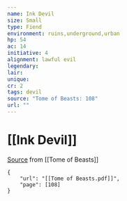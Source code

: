 ```yaml
---
name: Ink Devil
size: Small
type: Fiend
environment: ruins,underground,urban
hp: 54
ac: 14
initiative: 4
alignment: lawful evil
legendary: 
lair: 
unique: 
cr: 2
tags: devil
source: "Tome of Beasts: 108"
url: ""
---
```

# [[Ink Devil]]

[Source](zotero://open-pdf/library/items/ULEQWHJM?page=108) from [[Tome of Beasts]]

```pdf
{
	"url": "[[Tome of Beasts.pdf]]",
	"page": [108]
}
```

